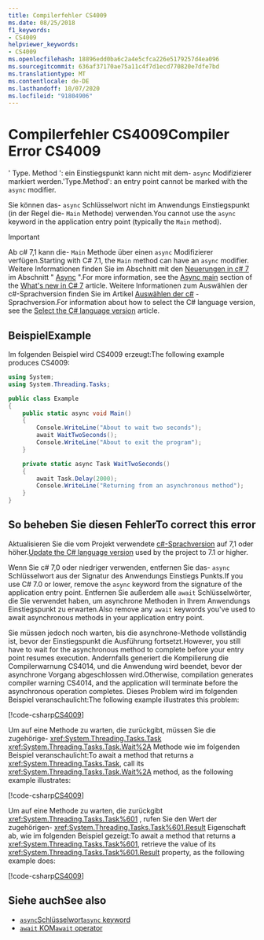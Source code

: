 ```yaml
---
title: Compilerfehler CS4009
ms.date: 08/25/2018
f1_keywords:
- CS4009
helpviewer_keywords:
- CS4009
ms.openlocfilehash: 18896edd0ba6c2a4e5cfca226e5179257d4ea096
ms.sourcegitcommit: 636af37170ae75a11c4f7d1ecd770820e7dfe7bd
ms.translationtype: MT
ms.contentlocale: de-DE
ms.lasthandoff: 10/07/2020
ms.locfileid: "91804906"
---
```

# <a name="compiler-error-cs4009"></a><span data-ttu-id="0fae1-102">Compilerfehler CS4009</span><span class="sxs-lookup"><span data-stu-id="0fae1-102">Compiler Error CS4009</span></span>

<span data-ttu-id="0fae1-103">' Type. Method ': ein Einstiegspunkt kann nicht mit dem- `async` Modifizierer markiert werden.</span><span class="sxs-lookup"><span data-stu-id="0fae1-103">'Type.Method': an entry point cannot be marked with the `async` modifier.</span></span>

<span data-ttu-id="0fae1-104">Sie können das- `async` Schlüsselwort nicht im Anwendungs Einstiegspunkt (in der Regel die- `Main` Methode) verwenden.</span><span class="sxs-lookup"><span data-stu-id="0fae1-104">You cannot use the `async` keyword in the application entry point (typically the `Main` method).</span></span>

> [!IMPORTANT]
> <span data-ttu-id="0fae1-105">Ab c# 7,1 kann die- `Main` Methode über einen `async` Modifizierer verfügen.</span><span class="sxs-lookup"><span data-stu-id="0fae1-105">Starting with C# 7.1, the `Main` method can have an `async` modifier.</span></span> <span data-ttu-id="0fae1-106">Weitere Informationen finden Sie im Abschnitt mit den [Neuerungen in c# 7](../whats-new/csharp-7.md) im Abschnitt " [Async](../whats-new/csharp-7.md#async-main) ".</span><span class="sxs-lookup"><span data-stu-id="0fae1-106">For more information, see the [Async main](../whats-new/csharp-7.md#async-main) section of the [What's new in C# 7](../whats-new/csharp-7.md) article.</span></span> <span data-ttu-id="0fae1-107">Weitere Informationen zum Auswählen der c#-Sprachversion finden Sie im Artikel [Auswählen der c#](../language-reference/configure-language-version.md) -Sprachversion.</span><span class="sxs-lookup"><span data-stu-id="0fae1-107">For information about how to select the C# language version, see the [Select the C# language version](../language-reference/configure-language-version.md) article.</span></span>

## <a name="example"></a><span data-ttu-id="0fae1-108">Beispiel</span><span class="sxs-lookup"><span data-stu-id="0fae1-108">Example</span></span>

<span data-ttu-id="0fae1-109">Im folgenden Beispiel wird CS4009 erzeugt:</span><span class="sxs-lookup"><span data-stu-id="0fae1-109">The following example produces CS4009:</span></span>

```csharp
using System;
using System.Threading.Tasks;

public class Example
{
    public static async void Main()
    {
        Console.WriteLine("About to wait two seconds");
        await WaitTwoSeconds();
        Console.WriteLine("About to exit the program");
    }

    private static async Task WaitTwoSeconds()
    {
        await Task.Delay(2000);
        Console.WriteLine("Returning from an asynchronous method");
    }
}
```

## <a name="to-correct-this-error"></a><span data-ttu-id="0fae1-110">So beheben Sie diesen Fehler</span><span class="sxs-lookup"><span data-stu-id="0fae1-110">To correct this error</span></span>

<span data-ttu-id="0fae1-111">Aktualisieren Sie die vom Projekt verwendete [c#-Sprachversion](../language-reference/configure-language-version.md) auf 7,1 oder höher.</span><span class="sxs-lookup"><span data-stu-id="0fae1-111">[Update the C# language version](../language-reference/configure-language-version.md) used by the project to 7.1 or higher.</span></span>

<span data-ttu-id="0fae1-112">Wenn Sie c# 7,0 oder niedriger verwenden, entfernen Sie das- `async` Schlüsselwort aus der Signatur des Anwendungs Einstiegs Punkts.</span><span class="sxs-lookup"><span data-stu-id="0fae1-112">If you use C# 7.0 or lower, remove the `async` keyword from the signature of the application entry point.</span></span> <span data-ttu-id="0fae1-113">Entfernen Sie außerdem alle `await` Schlüsselwörter, die Sie verwendet haben, um asynchrone Methoden in Ihrem Anwendungs Einstiegspunkt zu erwarten.</span><span class="sxs-lookup"><span data-stu-id="0fae1-113">Also remove any `await` keywords you've used to await asynchronous methods in your application entry point.</span></span>

<span data-ttu-id="0fae1-114">Sie müssen jedoch noch warten, bis die asynchrone-Methode vollständig ist, bevor der Einstiegspunkt die Ausführung fortsetzt.</span><span class="sxs-lookup"><span data-stu-id="0fae1-114">However, you still have to wait for the asynchronous method to complete before your entry point resumes execution.</span></span> <span data-ttu-id="0fae1-115">Andernfalls generiert die Kompilierung die Compilerwarnung CS4014, und die Anwendung wird beendet, bevor der asynchrone Vorgang abgeschlossen wird.</span><span class="sxs-lookup"><span data-stu-id="0fae1-115">Otherwise, compilation generates compiler warning CS4014, and the application will terminate before the asynchronous operation completes.</span></span> <span data-ttu-id="0fae1-116">Dieses Problem wird im folgenden Beispiel veranschaulicht:</span><span class="sxs-lookup"><span data-stu-id="0fae1-116">The following example illustrates this problem:</span></span>

[!code-csharp[CS4009](~/samples/snippets/csharp/misc/cs4009-1.cs)]

<span data-ttu-id="0fae1-117">Um auf eine Methode zu warten, die zurückgibt, müssen Sie die zugehörige- <xref:System.Threading.Tasks.Task> <xref:System.Threading.Tasks.Task.Wait%2A> Methode wie im folgenden Beispiel veranschaulicht:</span><span class="sxs-lookup"><span data-stu-id="0fae1-117">To await a method that returns a <xref:System.Threading.Tasks.Task>, call its <xref:System.Threading.Tasks.Task.Wait%2A> method, as the following example illustrates:</span></span>

[!code-csharp[CS4009](~/samples/snippets/csharp/misc/cs4009-2.cs)]

<span data-ttu-id="0fae1-118">Um auf eine Methode zu warten, die zurückgibt <xref:System.Threading.Tasks.Task%601> , rufen Sie den Wert der zugehörigen- <xref:System.Threading.Tasks.Task%601.Result> Eigenschaft ab, wie im folgenden Beispiel gezeigt:</span><span class="sxs-lookup"><span data-stu-id="0fae1-118">To await a method that returns a <xref:System.Threading.Tasks.Task%601>, retrieve the value of its <xref:System.Threading.Tasks.Task%601.Result> property, as the following example does:</span></span>

[!code-csharp[CS4009](~/samples/snippets/csharp/misc/cs4009-3.cs)]

## <a name="see-also"></a><span data-ttu-id="0fae1-119">Siehe auch</span><span class="sxs-lookup"><span data-stu-id="0fae1-119">See also</span></span>

- [<span data-ttu-id="0fae1-120">`async`Schlüsselwort</span><span class="sxs-lookup"><span data-stu-id="0fae1-120">`async` keyword</span></span>](../language-reference/keywords/async.md)
- [<span data-ttu-id="0fae1-121">`await` KOM</span><span class="sxs-lookup"><span data-stu-id="0fae1-121">`await` operator</span></span>](../language-reference/operators/await.md)
